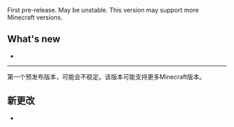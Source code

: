 First pre-release. May be unstable. This version may support more Minecraft versions.
## What's new
- 

---

第一个预发布版本，可能会不稳定。该版本可能支持更多Minecraft版本。
## 新更改
-